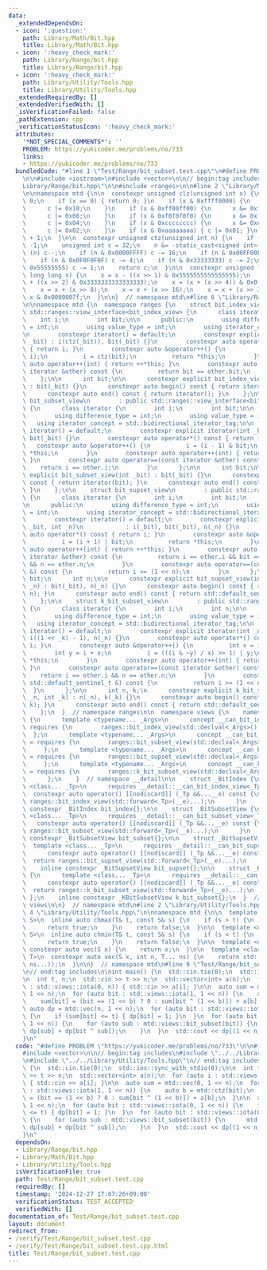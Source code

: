 ```yaml
---
data:
  _extendedDependsOn:
  - icon: ':question:'
    path: Library/Math/Bit.hpp
    title: Library/Math/Bit.hpp
  - icon: ':heavy_check_mark:'
    path: Library/Range/bit.hpp
    title: Library/Range/bit.hpp
  - icon: ':heavy_check_mark:'
    path: Library/Utility/Tools.hpp
    title: Library/Utility/Tools.hpp
  _extendedRequiredBy: []
  _extendedVerifiedWith: []
  _isVerificationFailed: false
  _pathExtension: cpp
  _verificationStatusIcon: ':heavy_check_mark:'
  attributes:
    '*NOT_SPECIAL_COMMENTS*': ''
    PROBLEM: https://yukicoder.me/problems/no/733
    links:
    - https://yukicoder.me/problems/no/733
  bundledCode: "#line 1 \"Test/Range/bit_subset.test.cpp\"\n#define PROBLEM \"https://yukicoder.me/problems/no/733\"\
    \n\n#include <iostream>\n#include <vector>\n\n// begin:tag includes\n#line 2 \"\
    Library/Range/bit.hpp\"\n\n#include <ranges>\n\n#line 2 \"Library/Math/Bit.hpp\"\
    \n\nnamespace mtd {\n\n  constexpr unsigned clz(unsigned int x) {\n    int c =\
    \ 0;\n    if (x == 0) { return 0; }\n    if (x & 0xffff0000) {\n      x &= 0xffff0000;\n\
    \      c |= 0x10;\n    }\n    if (x & 0xff00ff00) {\n      x &= 0xff00ff00;\n\
    \      c |= 0x08;\n    }\n    if (x & 0xf0f0f0f0) {\n      x &= 0xf0f0f0f0;\n\
    \      c |= 0x04;\n    }\n    if (x & 0xcccccccc) {\n      x &= 0xcccccccc;\n\
    \      c |= 0x02;\n    }\n    if (x & 0xaaaaaaaa) { c |= 0x01; }\n    return c\
    \ + 1;\n  }\n\n  constexpr unsigned ctz(unsigned int n) {\n    if (!n) return\
    \ -1;\n    unsigned int c = 32;\n    n &= -static_cast<signed int>(n);\n    if\
    \ (n) c--;\n    if (n & 0x0000FFFF) c -= 16;\n    if (n & 0x00FF00FF) c -= 8;\n\
    \    if (n & 0x0F0F0F0F) c -= 4;\n    if (n & 0x33333333) c -= 2;\n    if (n &\
    \ 0x55555555) c -= 1;\n    return c;\n  }\n\n  constexpr unsigned long long popcount(unsigned\
    \ long long x) {\n    x = x - ((x >> 1) & 0x5555555555555555);\n    x = (x & 0x3333333333333333)\
    \ + ((x >> 2) & 0x3333333333333333);\n    x = (x + (x >> 4)) & 0x0f0f0f0f0f0f0f0f;\n\
    \    x = x + (x >> 8);\n    x = x + (x >> 16);\n    x = x + (x >> 32);\n    return\
    \ x & 0x0000007f;\n  }\n\n}  // namespace mtd\n#line 6 \"Library/Range/bit.hpp\"\
    \n\nnamespace mtd {\n  namespace ranges {\n    struct bit_index_view : public\
    \ std::ranges::view_interface<bit_index_view> {\n      class iterator {\n    \
    \    int i;\n        int bit;\n\n      public:\n        using difference_type\
    \ = int;\n        using value_type = int;\n        using iterator_concept = std::forward_iterator_tag;\n\
    \n        constexpr iterator() = default;\n        constexpr explicit iterator(int\
    \ _bit) : i(ctz(_bit)), bit(_bit) {}\n        constexpr auto operator*() const\
    \ { return i; }\n        constexpr auto &operator++() {\n          bit ^= (1 <<\
    \ i);\n          i = ctz(bit);\n          return *this;\n        }\n        constexpr\
    \ auto operator++(int) { return ++*this; }\n        constexpr auto operator==(const\
    \ iterator &other) const {\n          return bit == other.bit;\n        }\n  \
    \    };\n\n      int bit;\n\n      constexpr explicit bit_index_view(int _bit)\
    \ : bit(_bit) {}\n      constexpr auto begin() const { return iterator(bit); }\n\
    \      constexpr auto end() const { return iterator(); }\n    };\n\n    struct\
    \ bit_subset_view\n        : public std::ranges::view_interface<bit_subset_view>\
    \ {\n      class iterator {\n        int i;\n        int bit;\n\n      public:\n\
    \        using difference_type = int;\n        using value_type = int;\n     \
    \   using iterator_concept = std::bidirectional_iterator_tag;\n\n        constexpr\
    \ iterator() = default;\n        constexpr explicit iterator(int _bit) : i(_bit),\
    \ bit(_bit) {}\n        constexpr auto operator*() const { return i; }\n     \
    \   constexpr auto &operator++() {\n          i = (i - 1) & bit;\n          return\
    \ *this;\n        }\n        constexpr auto operator++(int) { return ++*this;\
    \ }\n        constexpr auto operator==(const iterator &other) const {\n      \
    \    return i == other.i;\n        }\n      };\n\n      int bit;\n\n      constexpr\
    \ explicit bit_subset_view(int _bit) : bit(_bit) {}\n      constexpr auto begin()\
    \ const { return iterator(bit); }\n      constexpr auto end() const { return iterator();\
    \ }\n    };\n\n    struct bit_supset_view\n        : public std::ranges::view_interface<bit_supset_view>\
    \ {\n      class iterator {\n        int i;\n        int bit;\n        int n;\n\
    \n      public:\n        using difference_type = int;\n        using value_type\
    \ = int;\n        using iterator_concept = std::bidirectional_iterator_tag;\n\n\
    \        constexpr iterator() = default;\n        constexpr explicit iterator(int\
    \ _bit, int _n)\n            : i(_bit), bit(_bit), n(_n) {}\n        constexpr\
    \ auto operator*() const { return i; }\n        constexpr auto &operator++() {\n\
    \          i = (i + 1) | bit;\n          return *this;\n        }\n        constexpr\
    \ auto operator++(int) { return ++*this; }\n        constexpr auto operator==(const\
    \ iterator &other) const {\n          return i == other.i && bit == other.bit\
    \ && n == other.n;\n        }\n        constexpr auto operator==(const std::default_sentinel_t\
    \ &) const {\n          return i >= (1 << n);\n        }\n      };\n\n      int\
    \ bit;\n      int n;\n\n      constexpr explicit bit_supset_view(int _bit, int\
    \ _n) : bit(_bit), n(_n) {}\n      constexpr auto begin() const { return iterator(bit,\
    \ n); }\n      constexpr auto end() const { return std::default_sentinel; }\n\
    \    };\n\n    struct k_bit_subset_view\n        : public std::ranges::view_interface<k_bit_subset_view>\
    \ {\n      class iterator {\n        int i;\n        int n;\n\n      public:\n\
    \        using difference_type = int;\n        using value_type = int;\n     \
    \   using iterator_concept = std::bidirectional_iterator_tag;\n\n        constexpr\
    \ iterator() = default;\n        constexpr explicit iterator(int _n, int _k) :\
    \ i((1 << _k) - 1), n(_n) {}\n        constexpr auto operator*() const { return\
    \ i; }\n        constexpr auto &operator++() {\n          int x = i & -i;\n  \
    \        int y = i + x;\n          i = (((i & ~y) / x) >> 1) | y;\n          return\
    \ *this;\n        }\n        constexpr auto operator++(int) { return ++*this;\
    \ }\n        constexpr auto operator==(const iterator &other) const {\n      \
    \    return i == other.i && n == other.n;\n        }\n        constexpr auto operator==(const\
    \ std::default_sentinel_t &) const {\n          return i >= (1 << n);\n      \
    \  }\n      };\n\n      int n, k;\n      constexpr explicit k_bit_subset_view(int\
    \ _n, int _k) : n(_n), k(_k) {}\n      constexpr auto begin() const { return iterator(n,\
    \ k); }\n      constexpr auto end() const { return std::default_sentinel; }\n\
    \    };\n  }  // namespace ranges\n\n  namespace views {\n    namespace __detail\
    \ {\n      template <typename... _Args>\n      concept __can_bit_index_view =\
    \ requires {\n        ranges::bit_index_view(std::declval<_Args>()...);\n    \
    \  };\n      template <typename... _Args>\n      concept __can_bit_subset_view\
    \ = requires {\n        ranges::bit_subset_view(std::declval<_Args>()...);\n \
    \     };\n      template <typename... _Args>\n      concept __can_bit_supset_view\
    \ = requires {\n        ranges::bit_supset_view(std::declval<_Args>()...);\n \
    \     };\n      template <typename... _Args>\n      concept __can_k_bit_subset_view\
    \ = requires {\n        ranges::k_bit_subset_view(std::declval<_Args>()...);\n\
    \      };\n    }  // namespace __detail\n\n    struct _BitIndex {\n      template\
    \ <class... _Tp>\n      requires __detail::__can_bit_index_view<_Tp...>\n    \
    \  constexpr auto operator() [[nodiscard]] (_Tp &&...__e) const {\n        return\
    \ ranges::bit_index_view(std::forward<_Tp>(__e)...);\n      }\n    };\n    inline\
    \ constexpr _BitIndex bit_index{};\n\n    struct _BitSubsetView {\n      template\
    \ <class... _Tp>\n      requires __detail::__can_bit_subset_view<_Tp...>\n   \
    \   constexpr auto operator() [[nodiscard]] (_Tp &&...__e) const {\n        return\
    \ ranges::bit_subset_view(std::forward<_Tp>(__e)...);\n      }\n    };\n    inline\
    \ constexpr _BitSubsetView bit_subset{};\n\n    struct _BitSupsetView {\n    \
    \  template <class... _Tp>\n      requires __detail::__can_bit_supset_view<_Tp...>\n\
    \      constexpr auto operator() [[nodiscard]] (_Tp &&...__e) const {\n      \
    \  return ranges::bit_supset_view(std::forward<_Tp>(__e)...);\n      }\n    };\n\
    \    inline constexpr _BitSupsetView bit_supset{};\n\n    struct _KBitSubsetView\
    \ {\n      template <class... _Tp>\n      requires __detail::__can_k_bit_subset_view<_Tp...>\n\
    \      constexpr auto operator() [[nodiscard]] (_Tp &&...__e) const {\n      \
    \  return ranges::k_bit_subset_view(std::forward<_Tp>(__e)...);\n      }\n   \
    \ };\n    inline constexpr _KBitSubsetView k_bit_subset{};\n  }  // namespace\
    \ views\n\n}  // namespace mtd\n#line 2 \"Library/Utility/Tools.hpp\"\n\n#line\
    \ 4 \"Library/Utility/Tools.hpp\"\n\nnamespace mtd {\n\n  template <class T, class\
    \ S>\n  inline auto chmax(T& t, const S& s) {\n    if (s > t) {\n      t = s;\n\
    \      return true;\n    }\n    return false;\n  }\n\n  template <class T, class\
    \ S>\n  inline auto chmin(T& t, const S& s) {\n    if (s < t) {\n      t = s;\n\
    \      return true;\n    }\n    return false;\n  }\n\n  template <class S>\n \
    \ constexpr auto vec(S x) {\n    return x;\n  }\n\n  template <class S, class...\
    \ T>\n  constexpr auto vec(S x, int n, T... ns) {\n    return std::vector(n, vec(x,\
    \ ns...));\n  }\n\n}  // namespace mtd\n#line 9 \"Test/Range/bit_subset.test.cpp\"\
    \n// end:tag includes\n\nint main() {\n  std::cin.tie(0);\n  std::ios::sync_with_stdio(0);\n\
    \n  int t, n;\n  std::cin >> t >> n;\n  std::vector<int> a(n);\n  for (auto i\
    \ : std::views::iota(0, n)) { std::cin >> a[i]; }\n\n  auto sum = mtd::vec(0,\
    \ 1 << n);\n  for (auto bit : std::views::iota(1, 1 << n)) {\n    auto b = mtd::ctz(bit);\n\
    \    sum[bit] = (bit == (1 << b) ? 0 : sum[bit ^ (1 << b)]) + a[b];\n  }\n\n \
    \ auto dp = mtd::vec(n, 1 << n);\n  for (auto bit : std::views::iota(0, 1 << n))\
    \ {\n    if (sum[bit] <= t) { dp[bit] = 1; }\n  }\n  for (auto bit : std::views::iota(0,\
    \ 1 << n)) {\n    for (auto sub : mtd::views::bit_subset(bit)) {\n      mtd::chmin(dp[bit],\
    \ dp[sub] + dp[bit ^ sub]);\n    }\n  }\n  std::cout << dp[(1 << n) - 1] << std::endl;\n\
    }\n"
  code: "#define PROBLEM \"https://yukicoder.me/problems/no/733\"\n\n#include <iostream>\n\
    #include <vector>\n\n// begin:tag includes\n#include \"../../Library/Range/bit.hpp\"\
    \n#include \"../../Library/Utility/Tools.hpp\"\n// end:tag includes\n\nint main()\
    \ {\n  std::cin.tie(0);\n  std::ios::sync_with_stdio(0);\n\n  int t, n;\n  std::cin\
    \ >> t >> n;\n  std::vector<int> a(n);\n  for (auto i : std::views::iota(0, n))\
    \ { std::cin >> a[i]; }\n\n  auto sum = mtd::vec(0, 1 << n);\n  for (auto bit\
    \ : std::views::iota(1, 1 << n)) {\n    auto b = mtd::ctz(bit);\n    sum[bit]\
    \ = (bit == (1 << b) ? 0 : sum[bit ^ (1 << b)]) + a[b];\n  }\n\n  auto dp = mtd::vec(n,\
    \ 1 << n);\n  for (auto bit : std::views::iota(0, 1 << n)) {\n    if (sum[bit]\
    \ <= t) { dp[bit] = 1; }\n  }\n  for (auto bit : std::views::iota(0, 1 << n))\
    \ {\n    for (auto sub : mtd::views::bit_subset(bit)) {\n      mtd::chmin(dp[bit],\
    \ dp[sub] + dp[bit ^ sub]);\n    }\n  }\n  std::cout << dp[(1 << n) - 1] << std::endl;\n\
    }\n"
  dependsOn:
  - Library/Range/bit.hpp
  - Library/Math/Bit.hpp
  - Library/Utility/Tools.hpp
  isVerificationFile: true
  path: Test/Range/bit_subset.test.cpp
  requiredBy: []
  timestamp: '2024-12-27 17:07:26+09:00'
  verificationStatus: TEST_ACCEPTED
  verifiedWith: []
documentation_of: Test/Range/bit_subset.test.cpp
layout: document
redirect_from:
- /verify/Test/Range/bit_subset.test.cpp
- /verify/Test/Range/bit_subset.test.cpp.html
title: Test/Range/bit_subset.test.cpp
---
```

